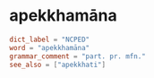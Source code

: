 # apekkhamāna

``` toml
dict_label = "NCPED"
word = "apekkhamāna"
grammar_comment = "part. pr. mfn."
see_also = ["apekkhati"]
```

